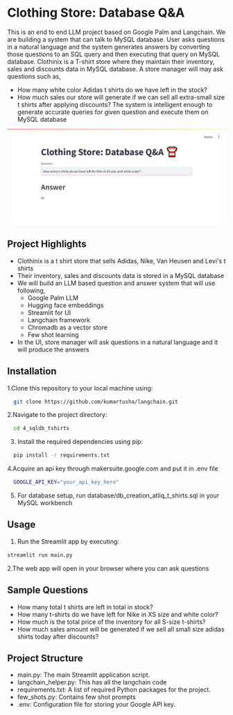 # Clothing Store: Database Q&A

This is an end to end LLM project based on Google Palm and Langchain. We are building a system that can talk to MySQL database.
User asks questions in a natural language and the system generates answers by converting those questions to an SQL query and
then executing that query on MySQL database.
Clothinix is a T-shirt store where they maintain their inventory, sales and discounts data in MySQL database. A store manager
will may ask questions such as,

- How many white color Adidas t shirts do we have left in the stock?
- How much sales our store will generate if we can sell all extra-small size t shirts after applying discounts?
  The system is intelligent enough to generate accurate queries for given question and execute them on MySQL database

![](project_snapshot.png)

## Project Highlights

- Clothinix is a t shirt store that sells Adidas, Nike, Van Heusen and Levi's t shirts
- Their inventory, sales and discounts data is stored in a MySQL database
- We will build an LLM based question and answer system that will use following,
  - Google Palm LLM
  - Hugging face embeddings
  - Streamlit for UI
  - Langchain framework
  - Chromadb as a vector store
  - Few shot learning
- In the UI, store manager will ask questions in a natural language and it will produce the answers

## Installation

1.Clone this repository to your local machine using:

```bash
  git clone https://github.com/kumartusha/langchain.git
```

2.Navigate to the project directory:

```bash
  cd 4_sqldb_tshirts
```

3. Install the required dependencies using pip:

```bash
  pip install -r requirements.txt
```

4.Acquire an api key through makersuite.google.com and put it in .env file

```bash
  GOOGLE_API_KEY="your_api_key_here"
```

5. For database setup, run database/db_creation_atliq_t_shirts.sql in your MySQL workbench

## Usage

1. Run the Streamlit app by executing:

```bash
streamlit run main.py

```

2.The web app will open in your browser where you can ask questions

## Sample Questions

- How many total t shirts are left in total in stock?
- How many t-shirts do we have left for Nike in XS size and white color?
- How much is the total price of the inventory for all S-size t-shirts?
- How much sales amount will be generated if we sell all small size adidas shirts today after discounts?

## Project Structure

- main.py: The main Streamlit application script.
- langchain_helper.py: This has all the langchain code
- requirements.txt: A list of required Python packages for the project.
- few_shots.py: Contains few shot prompts
- .env: Configuration file for storing your Google API key.
